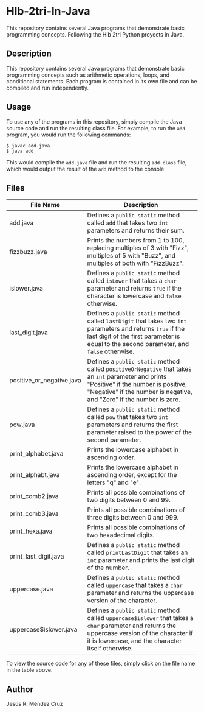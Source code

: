 # Hlb-2tri-In-Java

This repository contains several Java programs that demonstrate basic programming concepts. Following the Hlb 2tri Python proyects in Java.

## Description

This repository contains several Java programs that demonstrate basic programming concepts such as arithmetic operations, loops, and conditional statements. Each program is contained in its own file and can be compiled and run independently.

## Usage

To use any of the programs in this repository, simply compile the Java source code and run the resulting class file. For example, to run the `add` program, you would run the following commands:

```Linux
$ javac add.java
$ java add
```

This would compile the `add.java` file and run the resulting `add.class` file, which would output the result of the `add` method to the console.

## Files

| File Name                 | Description                                                                                                                                                                                                         |
| ------------------------- | ------------------------------------------------------------------------------------------------------------------------------------------------------------------------------------------------------------------- |
| add.java                  | Defines a `public static` method called `add` that takes two `int` parameters and returns their sum.                                                                                                                |
| fizzbuzz.java             | Prints the numbers from 1 to 100, replacing multiples of 3 with "Fizz", multiples of 5 with "Buzz", and multiples of both with "FizzBuzz".                                                                          |
| islower.java              | Defines a `public static` method called `isLower` that takes a `char` parameter and returns `true` if the character is lowercase and `false` otherwise.                                                             |
| last_digit.java           | Defines a `public static` method called `lastDigit` that takes two `int` parameters and returns `true` if the last digit of the first parameter is equal to the second parameter, and `false` otherwise.            |
| positive_or_negative.java | Defines a `public static` method called `positiveOrNegative` that takes an `int` parameter and prints "Positive" if the number is positive, "Negative" if the number is negative, and "Zero" if the number is zero. |
| pow.java                  | Defines a `public static` method called `pow` that takes two `int` parameters and returns the first parameter raised to the power of the second parameter.                                                          |
| print_alphabet.java       | Prints the lowercase alphabet in ascending order.                                                                                                                                                                   |
| print_alphabt.java        | Prints the lowercase alphabet in ascending order, except for the letters "q" and "e".                                                                                                                               |
| print_comb2.java          | Prints all possible combinations of two digits between 0 and 99.                                                                                                                                                    |
| print_comb3.java          | Prints all possible combinations of three digits between 0 and 999.                                                                                                                                                 |
| print_hexa.java           | Prints all possible combinations of two hexadecimal digits.                                                                                                                                                         |
| print_last_digit.java     | Defines a `public static` method called `printLastDigit` that takes an `int` parameter and prints the last digit of the number.                                                                                     |
| uppercase.java            | Defines a `public static` method called `uppercase` that takes a `char` parameter and returns the uppercase version of the character.                                                                               |
| uppercase$islower.java    | Defines a `public static` method called `uppercase$islower` that takes a `char` parameter and returns the uppercase version of the character if it is lowercase, and the character itself otherwise.                |

To view the source code for any of these files, simply click on the file name in the table above.

## Author

Jesús R. Méndez Cruz
